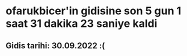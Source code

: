 # ofarukbicer'in gidisine son 5 gun 1 saat 31 dakika 23 saniye kaldi

## Gidis tarihi: 30.09.2022 :(